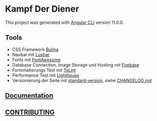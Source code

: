 # Kampf Der Diener

This project was generated with [Angular CLI](https://github.com/angular/angular-cli) version 11.0.0.

## Tools

- CSS Framework [Bulma](https://github.com/jgthms/bulma)
- Navbar mit [Luxbar](https://github.com/balzss/luxbar)
- Fonts mit [FontAwesome](https://fontawesome.com/start)
- Database Connection, Image Storage und Hosting mit [Firebase](https://firebase.google.com/?gclid=CjwKCAiA_Kz-BRAJEiwAhJNY77YTjGqSSgsSSOLwD1eIsQD6xitIdvYir1lJJ05fd7XDPENJV_G2FBoCe5gQAvD_BwE)
- Formmatierungs Test mit [TsLint](https://github.com/palantir/tslint)
- Performance Test mit [Lighthouse](https://github.com/GoogleChrome/lighthouse)
- Versionierung der Seite mit [standard-version](https://github.com/conventional-changelog/standard-version), siehe [CHANGELOG.md](CHANGELOG.md)

## [Documentation](docs/documentation.md)

## [CONTRIBUTING](docs/CONTRIBUTING.md)
